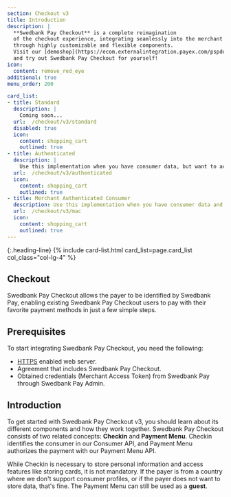 ```yaml
---
section: Checkout v3
title: Introduction
description: |
  **Swedbank Pay Checkout** is a complete reimagination
  of the checkout experience, integrating seamlessly into the merchant website
  through highly customizable and flexible components.
  Visit our [demoshop](https://ecom.externalintegration.payex.com/pspdemoshop)
  and try out Swedbank Pay Checkout for yourself!
icon:
  content: remove_red_eye
additional: true
menu_order: 200

card_list:
- title: Standard
  description: |
    Coming soon...
  url:  /checkout/v3/standard
  disabled: true
  icon:
    content: shopping_cart
    outlined: true
- title: Authenticated
  description: |
    Use this implementation when you have consumer data, but want to access Swedbank Pay checkout for an easier purchase flow.
  url:  /checkout/v3/authenticated
  icon:
    content: shopping_cart
    outlined: true
- title: Merchant Authenticated Consumer
  description: Use this implementation when you have consumer data and consumer authentication on your site, but want to access Swedbank Pay checkout for an easier purchase flow.
  url:  /checkout/v3/mac
  icon:
    content: shopping_cart
    outlined: true
---
```


{:.heading-line}
{% include card-list.html card_list=page.card_list col_class="col-lg-4" %}

[checkout-3-authenticated]: /checkout/v3/authenticated
[checkout-3-standard]: /checkout/v3/standard
[checkout-3-mac]: /checkout/v3/mac

## Checkout

Swedbank Pay Checkout allows the payer to be identified by Swedbank Pay,
enabling existing Swedbank Pay Checkout users to pay with their favorite payment
methods in just a few simple steps.

## Prerequisites

To start integrating Swedbank Pay Checkout, you need the following:

*   [HTTPS][https] enabled web server.
*   Agreement that includes Swedbank Pay Checkout.
*   Obtained credentials (Merchant Access Token) from Swedbank Pay through
    Swedbank Pay Admin.

## Introduction

To get started with Swedbank Pay Checkout v3, you should learn about its
different components and how they work together. Swedbank Pay Checkout consists
of two related concepts: **Checkin** and **Payment Menu**. Checkin identifies
the consumer in our Consumer API, and Payment Menu authorizes the payment with
our Payment Menu API.

While Checkin is necessary to store personal information and access features
like storing cards, it is not mandatory. If the payer is from a country where we
don't support consumer profiles, or if the payer does not want to store data,
that's fine. The Payment Menu can still be used as a **guest**.

[https]: /introduction#connection-and-protocol
